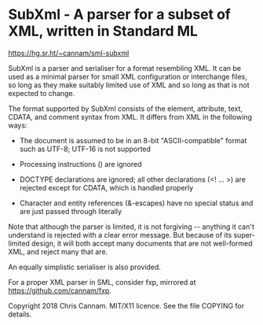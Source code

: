 
SubXml - A parser for a subset of XML, written in Standard ML
=============================================================

https://hg.sr.ht/~cannam/sml-subxml

SubXml is a parser and serialiser for a format resembling XML. It can
be used as a minimal parser for small XML configuration or interchange
files, so long as they make suitably limited use of XML and so long as
that is not expected to change.

The format supported by SubXml consists of the element, attribute,
text, CDATA, and comment syntax from XML. It differs from XML in the
following ways:

 * The document is assumed to be in an 8-bit "ASCII-compatible" format
   such as UTF-8; UTF-16 is not supported

 * Processing instructions (<? ... ?>) are ignored

 * DOCTYPE declarations are ignored; all other declarations (<! ... >)
   are rejected except for CDATA, which is handled properly

 * Character and entity references (&-escapes) have no special status
   and are just passed through literally

Note that although the parser is limited, it is not forgiving --
anything it can't understand is rejected with a clear error
message. But because of its super-limited design, it will both accept
many documents that are not well-formed XML, and reject many that are.

An equally simplistic serialiser is also provided.

For a proper XML parser in SML, consider fxp, mirrored at
https://github.com/cannam/fxp.

Copyright 2018 Chris Cannam.
MIT/X11 licence. See the file COPYING for details.


